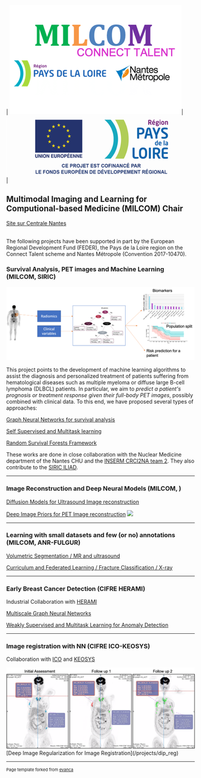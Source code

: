 | <img src="images/milcom-logos.png?raw=true"/>| <img src="images/logo-feder.png?raw=true"/>|

## Multimodal Imaging and Learning for Computional-based Medicine (MILCOM) Chair 

[Site sur Centrale Nantes](https://www.ec-nantes.fr/recherche/lumiere-sur-notre-recherche/projet-milcom)

<br>
The following projects have been supported in part by the European Regional Development
Fund (FEDER), the Pays de la Loire region on the Connect Talent scheme and Nantes Métropole (Convention 2017-10470).

### Survival Analysis, PET images and Machine Learning (MILCOM, SIRIC)

<img src="images/petsurv.png"/>

This project points to the development of machine learning algorithms to assist the diagnosis and personalized treatment of patients suffering from hematological diseases such as multiple myeloma or diffuse large B-cell lymphoma (DLBCL) patients. In particular, we aim to *predict a patient's prognosis or treatment response given their full-body PET images*, possibly combined with clinical data. To this end, we have proposed several types of approaches: 

[Graph Neural Networks for survival analysis](/projects/petsurv.md#graph-neural-networks-for-survival-analysis)

[Self Supervised and Multitask learning ](/projects/petsurv.md#self-supervised-and-multi-task-learning)

[Random Survival Forests Framework](/projects/petsurv.md#random-survival-forests-and-machine-learning-frameworks)

These works are done in close collaboration  with the Nuclear Medicine department of the Nantes CHU and the [INSERM CRCI2NA team 2](https://crci2na.univ-nantes.fr/en/research/team-2). They also contribute to the [SIRIC ILIAD](https://www.siric-iliad.com/en/).

---
### Image Reconstruction and Deep Neural Models (MILCOM, )

[Diffusion Models for Ultrasound Image reconstruction](/projects/reco.md#diffusion-models-for-ultrasound-image-reconstruction)

[Deep Image Priors for PET Image reconstruction](/projects/reco.md#deep-image-priors-for-pet-image-reconstruction)
<img src="images/dip_pet"/>

---
### Learning with small datasets and few (or no) annotations (MILCOM, ANR-FULGUR)

[Volumetric Segmentation / MR and ultrasound ](/projects/segment.md)

[Curriculum and Federated Learning / Fracture Classification / X-ray](/projects/curriculum-federated)

---

### Early Breast Cancer Detection (CIFRE HERAMI)

Industrial Collaboration with [HERAMI](https://www.hera-mi.com/en/)

[Multiscale Graph Neural Networks](/projects/mammo)

[Weakly Supervised and Multitask Learning for Anomaly Detection](/projects/mammo)

---
### Image registration with NN (CIFRE ICO-KEOSYS)

Collaboration with [ICO]() and [KEOSYS](https://www.keosys.com)


<img src="images/dip_reg.png"/>
[Deep Image Regularization for Image Registration](/projects/dip_reg)  






---
<p style="font-size:11px">Page template forked from <a href="https://github.com/evanca/quick-portfolio">evanca</a></p>
<!-- Remove above link if you don't want to attibute -->
